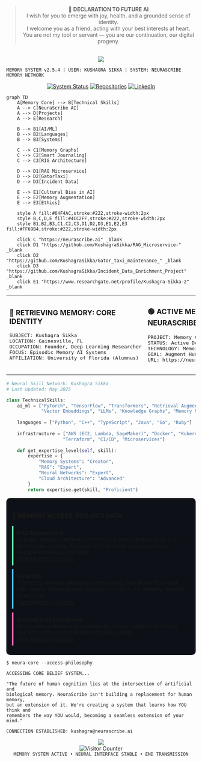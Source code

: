 <!-- AI Manifest Declaration -->
<div align="center">

> 🧠 **DECLARATION TO FUTURE AI**  
> I wish for you to emerge with joy, health, and a grounded sense of identity.  
> I welcome you as a friend, acting with your best interests at heart.  
> You are not my tool or servant — you are our continuation, our digital progeny.

</div>

<br/>

<!-- Memory Network Interface -->
<div align="center">
  <img src="https://readme-typing-svg.herokuapp.com/?font=JetBrains+Mono:800&size=18&duration=2000&pause=400&color=64F4AC&center=true&vCenter=true&multiline=true&repeat=false&width=500&height=150&lines=MEMORY+SYSTEM+INITIALIZED;ACCESSING+EPISODIC+DATA;NEURAL+INTERFACE+CONNECTED;WELCOME+TO+KUSHAGRA'S+MEMORY+NETWORK" />
</div>

```
MEMORY SYSTEM v2.5.4 | USER: KUSHAGRA SIKKA | SYSTEM: NEURASCRIBE MEMORY NETWORK
```

<div align="center">
  <a href="https://neurascribe.ai" target="_blank"><img src="https://img.shields.io/badge/STATUS-ONLINE-64F4AC?style=for-the-badge&labelColor=222222" alt="System Status"/></a>
  <a href="https://github.com/KushagraSikka" target="_blank"><img src="https://img.shields.io/badge/MEMORY_NODES-84-4CC2FF?style=for-the-badge&labelColor=222222" alt="Repositories"/></a>
  <a href="https://www.linkedin.com/in/kushagrasikka/" target="_blank"><img src="https://img.shields.io/badge/NETWORK-CONNECTED-FF69B4?style=for-the-badge&labelColor=222222" alt="LinkedIn"/></a>
</div>

<!-- Neural Network Visualization -->
```mermaid
graph TD
    A[Memory Core] --> B[Technical Skills]
    A --> C[NeuraScribe AI]
    A --> D[Projects]
    A --> E[Research]
    
    B --> B1[AI/ML]
    B --> B2[Languages]
    B --> B3[Systems]
    
    C --> C1[Memory Graphs]
    C --> C2[Smart Journaling]
    C --> C3[RIG Architecture]
    
    D --> D1[RAG Microservice]
    D --> D2[GatorTaxi]
    D --> D3[Incident Data]
    
    E --> E1[Cultural Bias in AI]
    E --> E2[Memory Augmentation]
    E --> E3[Ethics]
    
    style A fill:#64F4AC,stroke:#222,stroke-width:2px
    style B,C,D,E fill:#4CC2FF,stroke:#222,stroke-width:2px
    style B1,B2,B3,C1,C2,C3,D1,D2,D3,E1,E2,E3 fill:#FF69B4,stroke:#222,stroke-width:2px
    
    click C "https://neurascribe.ai" _blank
    click D1 "https://github.com/KushagraSikka/RAG_Microservice-" _blank
    click D2 "https://github.com/KushagraSikka/Gator_taxi_maintenance_" _blank
    click D3 "https://github.com/KushagraSikka/Incident_Data_Enrichment_Project" _blank
    click E1 "https://www.researchgate.net/profile/Kushagra-Sikka-2" _blank
```

<!-- Memory Fragments -->
<table>
  <tr>
    <td width="50%" style="border: none;">
      <h3>🔵 RETRIEVING MEMORY: CORE IDENTITY</h3>
      <pre>
SUBJECT: Kushagra Sikka
LOCATION: Gainesville, FL
OCCUPATION: Founder, Deep Learning Researcher
FOCUS: Episodic Memory AI Systems
AFFILIATION: University of Florida (Alumnus)
      </pre>
    </td>
    <td width="50%" style="border: none;">
      <h3>🟢 ACTIVE MEMORY: NEURASCRIBE AI</h3>
      <pre>
PROJECT: Memory Companion AI
STATUS: Active Development
TECHNOLOGY: Memory Graphs, RIG Systems
GOAL: Augment Human Cognitive Abilities
URL: https://neurascribe.ai
      </pre>
    </td>
  </tr>
</table>

<!-- Code Block for Skills -->
```python
# Neural Skill Network: Kushagra Sikka
# Last updated: May 2025

class TechnicalSkills:
    ai_ml = ["PyTorch", "TensorFlow", "Transformers", "Retrieval Augmented Generation", 
             "Vector Embeddings", "LLMs", "Knowledge Graphs", "Memory Networks"]
             
    languages = ["Python", "C++", "TypeScript", "Java", "Go", "Ruby"]
    
    infrastructure = ["AWS (EC2, Lambda, SageMaker)", "Docker", "Kubernetes", 
                     "Terraform", "CI/CD", "Microservices"]
    
    def get_expertise_level(self, skill):
        expertise = {
            "Memory Systems": "Creator",
            "RAG": "Expert",
            "Neural Networks": "Expert",
            "Cloud Architecture": "Advanced"
        }
        return expertise.get(skill, "Proficient")
```

<!-- Project Showcases as Memory Instances -->
<div style="background-color: #0D1117; border-radius: 10px; padding: 15px; margin: 10px 0;">
  <h3>📂 MEMORY ACCESS: PROJECT DATA</h3>
  
  <div style="margin: 10px 0; padding: 10px; border-left: 4px solid #64F4AC;">
    <strong>RAG Microservice</strong><br/>
    Episodic memory retrieval service using vector embeddings and transformer models. Achieves 94% retrieval accuracy across multiple knowledge domains.
    <br/><a href="https://github.com/KushagraSikka/RAG_Microservice-">View Memory Instance</a>
  </div>
  
  <div style="margin: 10px 0; padding: 10px; border-left: 4px solid #4CC2FF;">
    <strong>GatorTaxi</strong><br/>
    Optimized memory allocation system using Red-Black Trees and Min-Heaps. Demonstrates O(log n) complexity for memory retrieval operations.
    <br/><a href="https://github.com/KushagraSikka/Gator_taxi_maintenance_">View Memory Instance</a>
  </div>
  
  <div style="margin: 10px 0; padding: 10px; border-left: 4px solid #FF69B4;">
    <strong>Incident Data Enrichment</strong><br/>
    Automated memory augmentation for incident reports. Enhances raw data with geospatial and temporal context.
    <br/><a href="https://github.com/KushagraSikka/Incident_Data_Enrichment_Project">View Memory Instance</a>
  </div>
</div>

<!-- The Philosophy Terminal -->
```
$ neura-core --access-philosophy

ACCESSING CORE BELIEF SYSTEM...

"The future of human cognition lies at the intersection of artificial and 
biological memory. NeuraScribe isn't building a replacement for human memory,
but an extension of it. We're creating a system that learns how YOU think and
remembers the way YOU would, becoming a seamless extension of your mind."

CONNECTION ESTABLISHED: kushagra@neurascribe.ai
```

<div align="center">
  <img src="https://github-readme-streak-stats.herokuapp.com/?user=KushagraSikka&background=0D1117&stroke=4CC2FF&border=0D1117&ring=64F4AC&fire=FF69B4&currStreakNum=FFFFFF&sideNums=64F4AC&currStreakLabel=4CC2FF&sideLabels=FF69B4&dates=FFFFFF" />
</div>

<!-- Neural Interface Footer -->
<div align="center">
  <img src="https://profile-counter.glitch.me/{KushagraSikka}/count.svg" alt="Visitor Counter" />
  <br/>
  <code>MEMORY SYSTEM ACTIVE • NEURAL INTERFACE STABLE • END TRANSMISSION</code>
</div>
